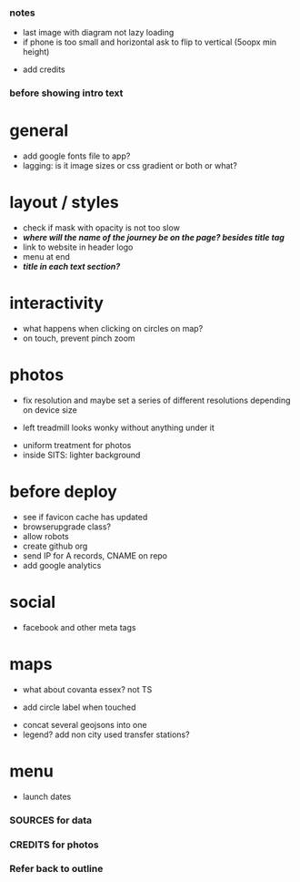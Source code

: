 ### notes

- last image with diagram not lazy loading
- if phone is too small and horizontal ask to flip to vertical (5oopx min height)
<!-- - say something about landfills being sanitary -->
- add credits

### before showing intro text

<!-- - add sources to text -->
<!-- - add comment about ghg being estimated -->

# general

<!-- - intro page: on our template -->
<!-- - ignored attempt to cancel... is it reproducible on mobile? -->
- add google fonts file to app?
- lagging: is it image sizes or css gradient or both or what?

# layout / styles

<!-- - choose font -->
<!-- - recalculate on resize -->
<!-- - mobile devices on horizontal mode -->
<!-- - add updated logo and favicon (maybe the favicon should match the current website – I think it does) -->
<!-- - mask content before js is done -->
<!-- - center footer vertically into its container -->
<!-- - breadcrumbs -->
- check if mask with opacity is not too slow
- ***where will the name of the journey be on the page? besides title tag***
- link to website in header logo
- menu at end
- ***title in each text section?***
<!-- - padding around maps -->

# interactivity

<!-- - allow use keyboard arrows and spacebar to scroll -->
- what happens when clicking on circles on map?
- on touch, prevent pinch zoom

# photos

<!-- - person taking out the trash LE (find, crop) -->
<!-- - different sanitation workers, changes every time? LE (crop) -->
<!-- - add dsny worker doing baskets LE (crop) -->
<!-- - fix first photo of trash bags, falling to left -->
- fix resolution and maybe set a series of different resolutions depending on device size
<!-- - fix photo inside transfer station with empty background -->
<!-- - fix tipping photo sanitation truck writing mirrorred -->
- left treadmill looks wonky without anything under it
<!-- - add left slope to tipping at landfill picture? -->
<!-- - color truck arriving at landfill orange? -->
<!-- - make sits entrance photo taller -->
- uniform treatment for photos
- inside SITS: lighter background

# before deploy

- see if favicon cache has updated
- browserupgrade class?
- allow robots
- create github org
- send IP for A records, CNAME on repo
- add google analytics

# social

- facebook and other meta tags

# maps

- what about covanta essex? not TS
<!-- - nyc: fix jagged edges -->
- add circle label when touched
<!-- - build geojsons too via gulp -->
- concat several geojsons into one
- legend? add non city used transfer stations?

# menu

- launch dates

### SOURCES for data

### CREDITS for photos

### Refer back to outline
